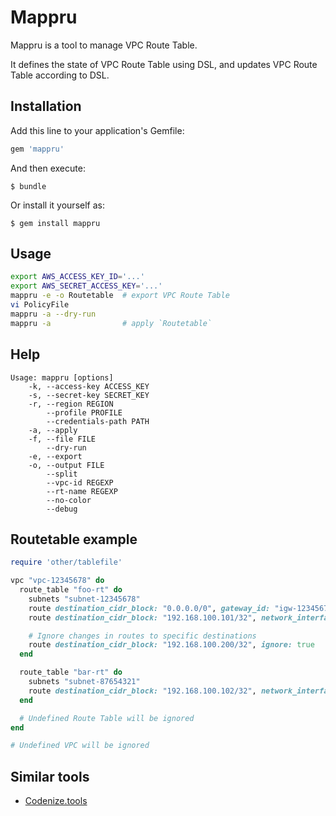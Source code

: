 # Mappru

Mappru is a tool to manage VPC Route Table.

It defines the state of VPC Route Table using DSL, and updates VPC Route Table according to DSL.

## Installation

Add this line to your application's Gemfile:

```ruby
gem 'mappru'
```

And then execute:

    $ bundle

Or install it yourself as:

    $ gem install mappru

## Usage

```sh
export AWS_ACCESS_KEY_ID='...'
export AWS_SECRET_ACCESS_KEY='...'
mappru -e -o Routetable  # export VPC Route Table
vi PolicyFile
mappru -a --dry-run
mappru -a                # apply `Routetable`
```

## Help

```
Usage: mappru [options]
    -k, --access-key ACCESS_KEY
    -s, --secret-key SECRET_KEY
    -r, --region REGION
        --profile PROFILE
        --credentials-path PATH
    -a, --apply
    -f, --file FILE
        --dry-run
    -e, --export
    -o, --output FILE
        --split
        --vpc-id REGEXP
        --rt-name REGEXP
        --no-color
        --debug
```

## Routetable example

```ruby
require 'other/tablefile'

vpc "vpc-12345678" do
  route_table "foo-rt" do
    subnets "subnet-12345678"
    route destination_cidr_block: "0.0.0.0/0", gateway_id: "igw-12345678"
    route destination_cidr_block: "192.168.100.101/32", network_interface_id: "eni-12345678"

    # Ignore changes in routes to specific destinations
    route destination_cidr_block: "192.168.100.200/32", ignore: true
  end

  route_table "bar-rt" do
    subnets "subnet-87654321"
    route destination_cidr_block: "192.168.100.102/32", network_interface_id: "eni-87654321"
  end

  # Undefined Route Table will be ignored
end

# Undefined VPC will be ignored
```

## Similar tools
* [Codenize.tools](http://codenize.tools/)

